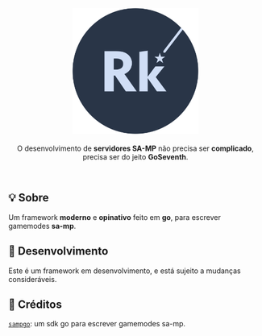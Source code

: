 <p align="center">
<img width="250px" src="assets/images/logo.png"/>
</br>
</br>
<span>
O desenvolvimento de <b>servidores SA-MP</b> não precisa ser <b>complicado</b>, precisa ser do jeito <b>GoSeventh</b>.
</span>
</p>

</br>

## 💡 Sobre
Um framework <b>moderno</b> e <b>opinativo</b> feito em <b>go</b>, para escrever gamemodes <b>sa-mp</b>.

## 🚧 Desenvolvimento

Este é um framework em desenvolvimento, e está sujeito a mudanças consideráveis.

## 👏 Créditos

[`sampgo`](https://github.com/sampgo/sampgo): um sdk go para escrever gamemodes sa-mp.
